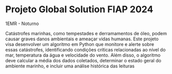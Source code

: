 # Projeto Global Solution FIAP 2024
 1EMR - Noturno 
 
 Catástrofes marinhas, como tempestades e derramamentos de óleo, podem causar graves danos ambientais e ameaçar vidas humanas. Este projeto visa desenvolver um algoritmo em Python que monitore e alerte sobre essas catástrofes, identificando condições críticas relacionadas ao nível do mar, temperatura da água e velocidade do vento. Além disso, o algoritmo deve calcular a média dos dados coletados, determinar o estado geral do ambiente marinho, e incluir uma análise histórica das leituras
